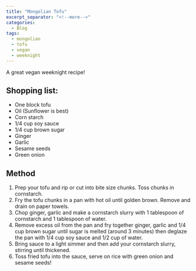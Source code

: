 ```yaml
---
title: "Mongolian Tofu"
excerpt_separator: "<!--more-->"
categories:
  - Blog
tags:
  - mongolian
  - tofu
  - vegan
  - weeknight
---
```


A great vegan weeknight recipe!

## Shopping list:
- One block tofu
- Oil (Sunflower is best)
- Corn starch
- 1/4 cup soy sauce
- 1/4 cup brown sugar
- Ginger
- Garlic
- Sesame seeds
- Green onion

## Method
1. Prep your tofu and rip or cut into bite size chunks. Toss chunks in cornstarch.
2. Fry the tofu chunks in a pan with hot oil until golden brown. Remove and drain on paper towels.
3. Chop ginger, garlic and make a cornstarch slurry with 1 tablespoon of cornstarch and 1 tablespoon of water.
4. Remove excess oil from the pan and fry together ginger, garlic and 1/4 cup brown sugar until sugar is melted (around 3 minutes) then deglaze the pan with 1/4 cup soy sauce and 1/2 cup of water.
5. Bring sauce to a light simmer and then add your cornstarch slurry, stirring until thickened.
6. Toss fried tofu into the sauce, serve on rice with green onion and sesame seeds!
